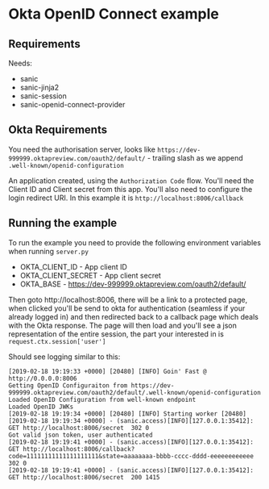 # Okta OpenID Connect example

## Requirements

Needs:

* sanic
* sanic-jinja2
* sanic-session
* sanic-openid-connect-provider

## Okta Requirements

You need the authorisation server, looks like `https://dev-999999.oktapreview.com/oauth2/default/` - trailing slash as we append `.well-known/openid-configuration`

An application created, using the `Authorization Code` flow. You'll need the Client ID and Client secret from this app. You'll also need 
to configure the login redirect URI. In this example it is `http://localhost:8006/callback`

## Running the example

To run the example you need to provide the following environment variables when running `server.py`

* OKTA_CLIENT_ID - App client ID
* OKTA_CLIENT_SECRET - App client secret
* OKTA_BASE - https://dev-999999.oktapreview.com/oauth2/default/

Then goto http://localhost:8006, there will be a link to a protected page, when clicked you'll be send to okta for authentication (seamless if your
already logged in) and then redirected back to a callback page which deals with the Okta response. The page will then load and you'll see a json
representation of the entire session, the part your interested in is `request.ctx.session['user']`

Should see logging similar to this:
```
[2019-02-18 19:19:33 +0000] [20480] [INFO] Goin' Fast @ http://0.0.0.0:8006
Getting OpenID Configuraiton from https://dev-999999.oktapreview.com/oauth2/default/.well-known/openid-configuration
Loaded OpenID Configuration from well-known endpoint
Loaded OpenID JWKs
[2019-02-18 19:19:34 +0000] [20480] [INFO] Starting worker [20480]
[2019-02-18 19:19:34 +0000] - (sanic.access)[INFO][127.0.0.1:35412]: GET http://localhost:8006/secret  302 0
Got valid json token, user authenticated
[2019-02-18 19:19:41 +0000] - (sanic.access)[INFO][127.0.0.1:35412]: GET http://localhost:8006/callback?code=11111111111111111111&state=aaaaaaaa-bbbb-cccc-dddd-eeeeeeeeeeee  302 0
[2019-02-18 19:19:41 +0000] - (sanic.access)[INFO][127.0.0.1:35412]: GET http://localhost:8006/secret  200 1415
```